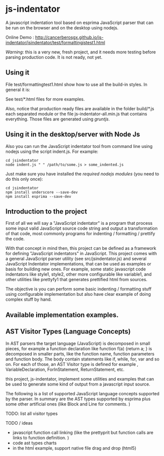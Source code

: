 js-indentator
=============

A javascript indentation tool based on esprima JavaScript parser that can be run on the browser 
and on the desktop using nodejs. 

Online Demo : http://cancerberosgx.github.io/js-indentator/jsindentator/test/formattingjstest1.html

*Warning*: this is a very new, fresh project, and it needs more testing before parsing production code. It is not ready, not yet.
 
## Using it

File test/formattingtest1.html show how to use all the build-in styles. In general it is: 

<!-- load javascript dependencies -->
<script src="../lib/esprima.js" type="text/javascript"></script>
<script src="../lib/underscore.js" type="text/javascript"></script>
<script src="../src/jsindentator.js" type="text/javascript"></script>

<!-- load or define at least one syntax style, in this case we use styles.variable1 
because we can configure almost everithing using a josn object.  -->
<script src="../src/styles/style_variable1.js" type="text/javascript"></script>

<!-- ......... -->

<script>

//Now the real usage code: 

//first, the code we want to parse: 
var code = 'var a = {b: 1, c: false, d: function(e,f){return "hello";}}';

</script>

See test/*.html files for more examples. 

Also, notice that production ready files are available in the folder build/*.js each separated 
module or the file js-indentator-all.min.js that contains everything.  Those files are generated using *gruntjs*. 



## Using it in the desktop/server with Node Js

Also you can run the JavaScript indentator tool from command line using nodejs using 
the script indent.js. For example:


```
cd jsindentator
node indent.js " " /path/to/some.js > some_indented.js 
```

Just make sure you have installed the *required nodejs modules* (you need to do this only once):

```
cd jsindentator
npm install underscore --save-dev
npm install esprima --save-dev
```

## Introduction to the project

First of all we will say a "JavaScript indentator" is a program that process some input valid JavaScript 
source code string and output a transformation of that code, most commonly programs for 
indenting / formatting / prettify the code. 

With that concept in mind then, this project can be defined as a framework for defining 
"JavaScript indentators" in JavaScript. This project comes with a general JavaScript parser utility 
(see src/jsindentator.js) and several JavaScript Indentator implementations, that can be used as examples 
or basis for building new ones. For example, some static javascript code 
indentators like style1, style2, other more configurable like variable1, and other utilities 
like prettyfy1 that generates prettified html from sources. 

The objective is you can perform some basic indenting / formatting stuff using configurable implementation but also have 
clear example of doing complex stuff by hand.


## Available implementation examples. 



## AST Visitor Types (Language Concepts)

In AST parsers the target language (JavaScript) is decomposed in small pieces, 
for example a function declaration like function f(a) {return a; } is decomposed in smaller parts, 
like the function name, function parameters and function body. The body contain statements like if, 
while, for, var and so on. For each of those, an AST Visitor type is defined for example 
, VariableDeclaration, ForInStatement, ReturnStatement, etc. 

this project, js-indentator, implement some utilities and examples that can be used to generate some 
kind of output from a javascript input source.  

The following is a list of supported JavaScript language concepts supported by the parser. 
In summary are the AST types supported by esprima plus some other artificial ones 
(like Block and Line for comments. )  

TODO: list all visitor types




TODO / ideas

* javascript function call linking (like the prettyprit but function calls are links to function definition. )
* code ast types charts
* in the html example, support native file drag and drop (html5)
